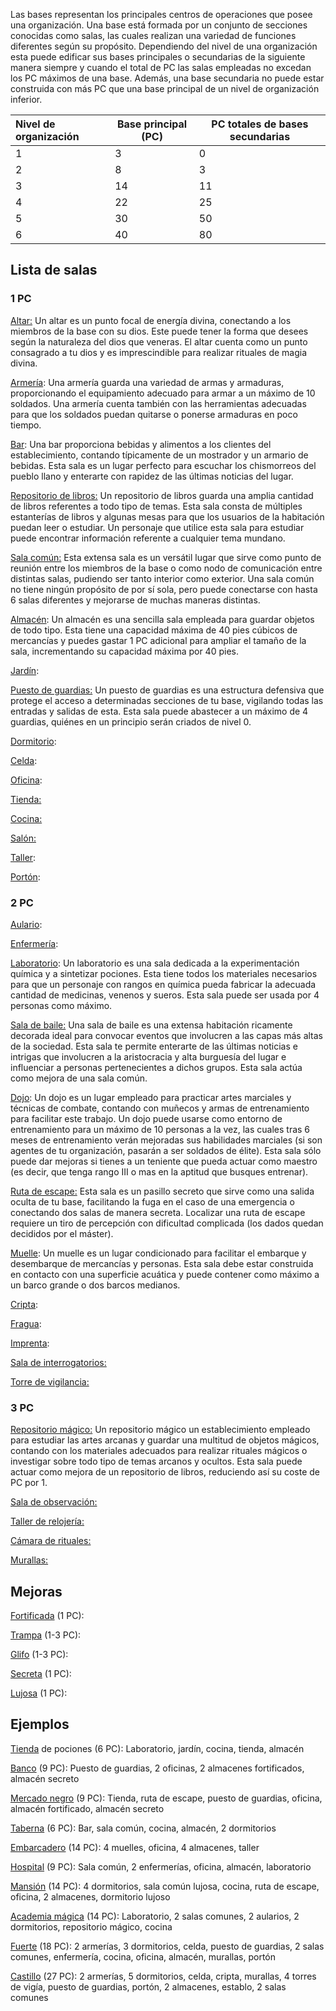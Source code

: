 Las bases representan los principales centros de operaciones que posee una organización. Una base está formada por un conjunto de secciones conocidas como salas, las cuales realizan una variedad de funciones diferentes según su propósito. Dependiendo del nivel de una organización esta puede edificar sus bases principales o secundarias de la siguiente manera siempre y cuando el total de PC las salas empleadas no excedan los PC máximos de una base. Además, una base secundaria no puede estar construida con más PC que una base principal de un nivel de organización inferior.

| Nivel de organización | Base principal (PC) | PC totales de bases secundarias |
| :-------------------- | ------------------- | ------------------------------- |
| 1                     | 3                   | 0                               |
| 2                     | 8                   | 3                               |
| 3                     | 14                  | 11                              |
| 4                     | 22                  | 25                              |
| 5                     | 30                  | 50                              |
| 6                     | 40                  | 80                              |

## Lista de salas

### 1 PC

<u>Altar:</u> Un altar es un punto focal de energía divina, conectando a los miembros de la base con su dios. Este puede tener la forma que desees según la naturaleza del dios que veneras. El altar cuenta como un punto consagrado a tu dios y es imprescindible para realizar rituales de magia divina. 

<u>Armería</u>: Una armería guarda una variedad de armas y armaduras, proporcionando el equipamiento adecuado para armar a un máximo de 10 soldados. Una armería cuenta también con las herramientas adecuadas para que los soldados puedan quitarse o ponerse armaduras en poco tiempo.

<u>Bar</u>: Una bar proporciona bebidas y alimentos a los clientes del establecimiento, contando típicamente de un mostrador y un armario de bebidas. Esta sala es un lugar perfecto para escuchar los chismorreos del pueblo llano y enterarte con rapidez de las últimas noticias del lugar. 

<u>Repositorio de libros:</u> Un repositorio de libros guarda una amplia cantidad de libros referentes a todo tipo de temas. Esta sala consta de múltiples estanterías de libros y algunas mesas para que los usuarios de la habitación puedan leer o estudiar. Un personaje que utilice esta sala para estudiar puede encontrar información referente a cualquier tema mundano. 

<u>Sala común:</u> Esta extensa sala es un versátil lugar que sirve como punto de reunión entre los miembros de la base o como nodo de comunicación entre distintas salas, pudiendo ser tanto interior como exterior. Una sala común no tiene ningún propósito de por sí sola, pero puede conectarse con hasta 6 salas diferentes y mejorarse de muchas maneras distintas.

<u>Almacén</u>: Un almacén es una sencilla sala empleada para guardar objetos de todo tipo. Esta tiene una capacidad máxima de 40 pies cúbicos de mercancías y puedes gastar 1 PC adicional para ampliar el tamaño de la sala, incrementando su capacidad máxima por 40 pies.

<u>Jardín</u>: 

<u>Puesto de guardias:</u> Un puesto de guardias es una estructura defensiva que protege el acceso a determinadas secciones de tu base, vigilando todas las entradas y salidas de esta. Esta sala puede abastecer a un máximo de 4 guardias, quiénes en un principio serán criados de nivel 0.

<u>Dormitorio</u>: 

<u>Celda</u>: 

<u>Oficina</u>: 

<u>Tienda:</u> 

<u>Cocina:</u>  

<u>Salón:</u>

<u>Taller</u>:

<u>Portón</u>:

### 2 PC

<u>Aulario</u>:

<u>Enfermería</u>:

<u>Laboratorio</u>: Un laboratorio es una sala dedicada a la experimentación química y a sintetizar pociones. Esta tiene todos los materiales necesarios para que un personaje con rangos en química pueda fabricar la adecuada cantidad de medicinas, venenos y sueros. Esta sala puede ser usada por 4 personas como máximo.

<u>Sala de baile:</u> Una sala de baile es una extensa habitación ricamente decorada ideal para convocar eventos que involucren a las capas más altas de la sociedad. Esta sala te permite enterarte de las últimas noticias e intrigas que involucren a la aristocracia y alta burguesía del lugar e influenciar a personas pertenecientes a dichos grupos. Esta sala actúa como mejora de una sala común.

<u>Dojo</u>: Un dojo es un lugar empleado para practicar artes marciales y técnicas de combate, contando con muñecos y armas de entrenamiento para facilitar este trabajo. Un dojo puede usarse como entorno de entrenamiento para un máximo de 10 personas a la vez, las cuales tras 6 meses de entrenamiento verán mejoradas sus habilidades marciales (si son agentes de tu organización, pasarán a ser soldados de élite). Esta sala sólo puede dar mejoras si tienes a un teniente que pueda actuar como maestro (es decir, que tenga rango III o mas en la aptitud que busques entrenar).

<u>Ruta de escape:</u> Esta sala es un pasillo secreto que sirve como una salida oculta de tu base, facilitando la fuga en el caso de una emergencia o conectando dos salas de manera secreta. Localizar una ruta de escape requiere un tiro de percepción con dificultad complicada (los dados quedan decididos por el máster).

<u>Muelle</u>: Un muelle es un lugar condicionado para facilitar el embarque y desembarque de mercancías y personas. Esta sala debe estar construida en contacto con una superficie acuática y puede contener como máximo a un barco grande o dos barcos medianos.

<u>Cripta</u>:

<u>Fragua</u>:

<u>Imprenta</u>:

<u>Sala de interrogatorios:</u>

<u>Torre de vigilancia:</u>

### 3 PC

<u>Repositorio mágico:</u> Un repositorio mágico un establecimiento empleado para estudiar las artes arcanas y guardar una multitud de objetos mágicos, contando con los materiales adecuados para realizar rituales mágicos o investigar sobre todo tipo de temas arcanos y ocultos. Esta sala puede actuar como mejora de un repositorio de libros, reduciendo así su coste de PC por 1.

<u>Sala de observación:</u>

<u>Taller de relojería:</u>

<u>Cámara de rituales:</u>

<u>Murallas:</u> 

## Mejoras

<u>Fortificada</u> (1 PC): 

<u>Trampa</u> (1-3 PC): 

<u>Glifo</u> (1-3 PC): 

<u>Secreta</u> (1 PC):  

<u>Lujosa</u> (1 PC):

## Ejemplos

<u>Tienda</u> de pociones (6 PC): Laboratorio, jardín, cocina, tienda, almacén

<u>Banco</u> (9 PC): Puesto de guardias, 2 oficinas, 2 almacenes fortificados, almacén secreto

<u>Mercado negro</u> (9 PC): Tienda, ruta de escape, puesto de guardias, oficina, almacén fortificado, almacén secreto

<u>Taberna</u> (6 PC): Bar, sala común, cocina, almacén, 2 dormitorios

<u>Embarcadero</u> (14 PC): 4 muelles, oficina, 4 almacenes, taller

<u>Hospital</u> (9 PC): Sala común, 2 enfermerías, oficina, almacén, laboratorio

<u>Mansión</u> (14 PC): 4 dormitorios, sala común lujosa, cocina, ruta de escape, oficina, 2 almacenes, dormitorio lujoso

<u>Academia mágica</u> (14 PC): Laboratorio, 2 salas comunes, 2 aularios, 2 dormitorios, repositorio mágico, cocina 

<u>Fuerte</u> (18 PC): 2 armerías, 3 dormitorios, celda, puesto de guardias, 2 salas comunes, enfermería, cocina, oficina, almacén, murallas, portón 

<u>Castillo</u> (27 PC): 2 armerías, 5 dormitorios, celda, cripta, murallas, 4 torres de vigía, puesto de guardias, portón, 2 almacenes, establo, 2 salas comunes